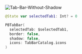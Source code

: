 ![Tab-Bar-Without-Shadow](https://github.com/powerhome/playbook-swift/assets/112719604/94616769-4560-4cf0-bf8e-9e929ef3445e)

```swift
@State var selectedTab1: Int? = 0

PBTabBar(
  selectedTab: $selectedTab1,
  border: false,
  shadow: false,
  icons: TabBarCatalog.icons
)
```
